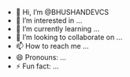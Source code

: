 - 👋 Hi, I’m @BHUSHANDEVCS
- 👀 I’m interested in ...
- 🌱 I’m currently learning ...
- 💞️ I’m looking to collaborate on ...
- 📫 How to reach me ...
- 😄 Pronouns: ...
- ⚡ Fun fact: ...

<!---
BHUSHANDEVCS/BHUSHANDEVCS is a ✨ special ✨ repository because its `README.md` (this file) appears on your GitHub profile.
You can click the Preview link to take a look at your changes.
--->
